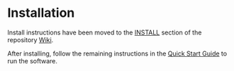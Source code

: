 # Installation

Install instructions have been moved to the [INSTALL](https://github.com/thinkboxx/bitchia-blockchain/wiki/INSTALL) section of the repository [Wiki](https://github.com/thinkboxx/bitchia-blockchain/wiki).

After installing, follow the remaining instructions in the
[Quick Start Guide](https://github.com/thinkboxx/bitchia-blockchain/wiki/Quick-Start-Guide)
to run the software.
